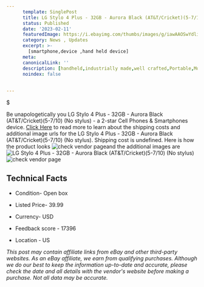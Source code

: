 ```yaml
---
      template: SinglePost
      title: LG Stylo 4 Plus - 32GB - Aurora Black (AT&T/Cricket)(5-7/10) (No stylus)
      status: Published
      date: '2023-02-11'
      featuredImage: https://i.ebayimg.com/thumbs/images/g/iawAAOSwYdli2FQn/s-l225.jpg
      category: News , Updates
      excerpt: >-
        [smartphone,device ,hand held device]
      meta:
      canonicalLink: ''
      description: [handheld,industrially made,well crafted,Portable,Mobile,Compact,Convenient,Lightweight,Maneuverable,Man-portable,Miniature,Carriable,Hand-held,Light,Holdable,Transportable,Mobile device,Pocket-sized,On-the-go,Wireless,Cordless,Compact size,Convenient size, smartphone,device ,hand held device]
      noindex: false
      
        
---
```

$

Be unapologetically you LG Stylo 4 Plus - 32GB - Aurora Black (AT&T/Cricket)(5-7/10) (No stylus) - a 2-star Cell Phones & Smartphones device. [Click Here](https://www.ebay.com/itm/275617658814?hash=item402c17b7be%3Ag%3AiawAAOSwYdli2FQn&mkevt=1&mkcid=1&mkrid=711-53200-19255-0&campid=%253CePNCampaignId%253E&customid=%253CreferenceId%253E&toolid=10049) to read more to learn about the shipping costs and additional image urls for the LG Stylo 4 Plus - 32GB - Aurora Black (AT&T/Cricket)(5-7/10) (No stylus). Shipping cost is undefined. Here is how the product looks ![check vendor page](https://i.ebayimg.com/thumbs/images/g/iawAAOSwYdli2FQn/s-l225.jpg)and the additional images are![LG Stylo 4 Plus - 32GB - Aurora Black (AT&T/Cricket)(5-7/10) (No stylus)](https://i.ebayimg.com/images/g/iawAAOSwYdli2FQn/s-l1200.jpg)![check vendor page](https://origin-galleryplus.ebayimg.com/ws/web/275617658814_2_0_1/225x225.jpg,https://origin-galleryplus.ebayimg.com/ws/web/275617658814_3_0_1/225x225.jpg,https://origin-galleryplus.ebayimg.com/ws/web/275617658814_4_0_1/225x225.jpg,https://origin-galleryplus.ebayimg.com/ws/web/275617658814_5_0_1/225x225.jpg,https://origin-galleryplus.ebayimg.com/ws/web/275617658814_6_0_1/225x225.jpg,https://origin-galleryplus.ebayimg.com/ws/web/275617658814_7_0_1/225x225.jpg)



 ## Technical Facts 



     
      

 - Condition- Open box 


      

 - Listed Price- 39.99 


      

 - Currency- USD 


      

 - Feedback score - 17396 


      

 - Location - US 


      
      

 *_This post may contain affiliate links from eBay and other third-party websites. As an eBay affiliate, we earn from qualifying purchases. Although we do our best to keep the information up-to-date and accurate, please check the date and all details with the vendor's website before making a purchase. Not all data may be accurate._*






